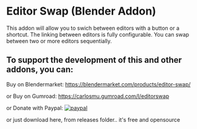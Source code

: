 # Editor Swap (Blender Addon) 
This addon will allow you to swich between editors with a button or a shortcut. The linking between editors is fully configurable. You can swap between two or more editors sequentially.

## To support the development of this and other addons, you can:

Buy on Blendermarket:
https://blendermarket.com/products/editor-swap/

or Buy on Gumroad:
https://carlosmu.gumroad.com/l/editorswap

or Donate with Paypal:
[![paypal](https://www.paypalobjects.com/en_US/i/btn/btn_donateCC_LG.gif)](https://www.paypal.com/cgi-bin/webscr?cmd=_s-xclick&hosted_button_id=KJMPUHC8TJRE4)

or just download here, from releases folder.. it's free and opensource
